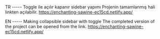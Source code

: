 TR ----- Toggle ile açılır kapanır sidebar yapımı
Projenin tamamlanmış hali linkten açılabilir.
https://enchanting-sawine-ec15cd.netlify.app/


EN ----- Making collapsible sidebar with toggle
The completed version of the project can be opened from the link.
https://enchanting-sawine-ec15cd.netlify.app/

